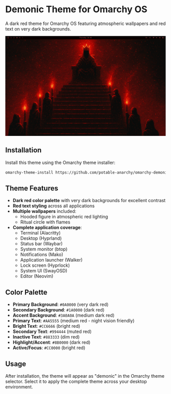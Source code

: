 # Demonic Theme for Omarchy OS

A dark red theme for Omarchy OS featuring atmospheric wallpapers and red text on very dark backgrounds.

![Demonic Theme Screenshot](screenshot.png)

## Installation

Install this theme using the Omarchy theme installer:

```bash
omarchy-theme-install https://github.com/potable-anarchy/omarchy-demonic-theme
```

## Theme Features

- **Dark red color palette** with very dark backgrounds for excellent contrast
- **Red text styling** across all applications
- **Multiple wallpapers** included:
  - Hooded figure in atmospheric red lighting
  - Ritual circle with flames
- **Complete application coverage**:
  - Terminal (Alacritty)
  - Desktop (Hyprland)
  - Status bar (Waybar)
  - System monitor (btop)
  - Notifications (Mako)
  - Application launcher (Walker)
  - Lock screen (Hyprlock)
  - System UI (SwayOSD)
  - Editor (Neovim)

## Color Palette

- **Primary Background**: `#0A0000` (very dark red)
- **Secondary Background**: `#1A0000` (dark red)
- **Accent Background**: `#3A0A0A` (medium dark red)
- **Primary Text**: `#AA5555` (medium red - night vision friendly)
- **Bright Text**: `#CC6666` (bright red)
- **Secondary Text**: `#994444` (muted red)
- **Inactive Text**: `#883333` (dim red)
- **Highlight/Accent**: `#8B0000` (dark red)
- **Active/Focus**: `#CC0000` (bright red)

## Usage

After installation, the theme will appear as "demonic" in the Omarchy theme selector. Select it to apply the complete theme across your desktop environment.